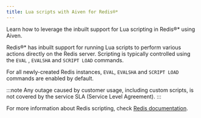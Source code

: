 ```yaml
---
title: Lua scripts with Aiven for Redis®*
---
```


Learn how to leverage the inbuilt support for Lua scripting in Redis®\*
using Aiven.

Redis®\* has inbuilt support for running Lua scripts to perform various
actions directly on the Redis server. Scripting is typically controlled
using the `EVAL` , `EVALSHA` and `SCRIPT LOAD` commands.

For all newly-created Redis instances, `EVAL`, `EVALSHA` and
`SCRIPT LOAD` commands are enabled by default.

:::note
Any outage caused by customer usage, including custom scripts, is not
covered by the service SLA (Service Level Agreement).
:::

For more information about Redis scripting, check [Redis
documentation](https://redis.io/commands/eval).
